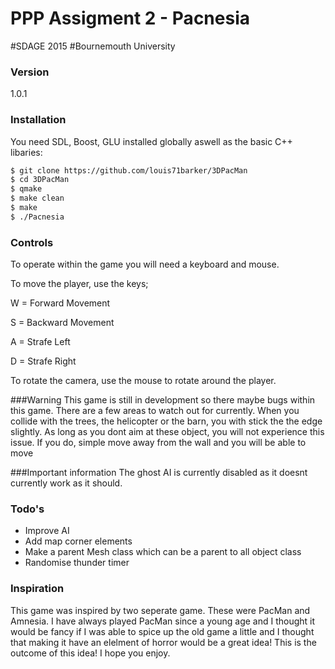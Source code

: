 # PPP Assigment 2 - Pacnesia 
#SDAGE 2015
#Bournemouth University



### Version
1.0.1




### Installation

You need SDL, Boost, GLU installed globally aswell as the basic C++ libaries:



```sh
$ git clone https://github.com/louis71barker/3DPacMan
$ cd 3DPacMan
$ qmake
$ make clean
$ make
$ ./Pacnesia
```


### Controls

To operate within the game you will need a keyboard and mouse.

To move the player, use the keys;

W = Forward Movement

S = Backward Movement

A = Strafe Left

D = Strafe Right

To rotate the camera, use the mouse to rotate around the player.

###Warning
This game is still in development so there maybe bugs within this game. There are a few areas to watch out for currently. When you collide with the trees, the helicopter or the barn, you with stick the the edge slightly. As long as you dont aim at these object, you will not experience this issue. If you do, simple move away from the wall and you will be able to move

###Important information
The ghost AI is currently disabled as it doesnt currently work as it should.

### Todo's

 - Improve AI
 - Add map corner elements
 - Make a parent Mesh class which can be a parent to all object class 
 - Randomise thunder timer
 
### Inspiration
This game was inspired by two seperate game. These were PacMan and Amnesia. I have always played PacMan since a young age and I thought it would be fancy if I was able to spice up the old game a little and I thought that making it have an elelment of horror would be a great idea! This is the outcome of this idea! I hope you enjoy.
 

